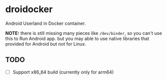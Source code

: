 # droidocker

Android Userland in Docker container.

**NOTE:** there is still missing many pieces like `/dev/binder`, so you can't use this to Run Android app. but you may able to use native libraries that provided for Android but not for Linux.

## TODO

- [ ] Support x86_64 build (currently only for arm64)